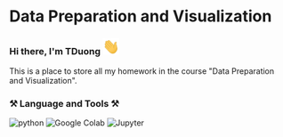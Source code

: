 # Data Preparation and Visualization 

### Hi there, I'm TDuong <img src="https://raw.githubusercontent.com/ABSphreak/ABSphreak/master/gifs/Hi.gif" width="30px">
This is a place to store all my homework in the course "Data Preparation and Visualization".

### ⚒️ Language and Tools ⚒️
<img src="https://img.shields.io/badge/python-3776AB?style=for-the-badge&logo=python&logoColor=white" alt="python" /> <img src="https://img.shields.io/badge/Google Colab-F9AB00?style=for-the-badge&logo=Google Colab&logoColor=white" alt="Google Colab" /> <img src="https://img.shields.io/badge/Jupyter-F37626?style=for-the-badge&logo=Jupyter&logoColor=white" alt="Jupyter" />  

